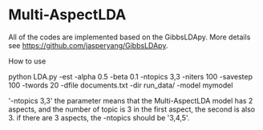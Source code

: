 # Multi-AspectLDA
All of the codes are implemented based on the GibbsLDApy. More details see https://github.com/jasperyang/GibbsLDApy.

How to use

python LDA.py -est -alpha 0.5 -beta 0.1 -ntopics 3,3 -niters 100 -savestep 100 -twords 20 -dfile documents.txt  -dir run_data/ -model mymodel

'-ntopics 3,3' the parameter means that the Multi-AspectLDA model has 2 aspects, and the number of topic is 3 in the first aspect, the second is also 3.
if there are 3 aspects, the -ntopics should be '3,4,5'.

